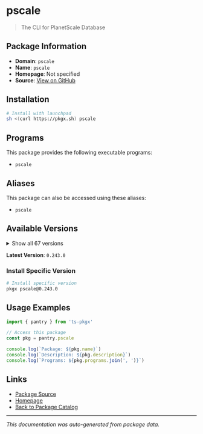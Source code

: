 # pscale

> The CLI for PlanetScale Database

## Package Information

- **Domain**: `pscale`
- **Name**: `pscale`
- **Homepage**: Not specified
- **Source**: [View on GitHub](https://github.com/pkgxdev/pantry/tree/main/projects/planetscale.com/package.yml)

## Installation

```bash
# Install with launchpad
sh <(curl https://pkgx.sh) pscale
```

## Programs

This package provides the following executable programs:

- `pscale`

## Aliases

This package can also be accessed using these aliases:

- `pscale`

## Available Versions

<details>
<summary>Show all 67 versions</summary>

- `0.243.0`, `0.242.0`, `0.241.0`, `0.240.0`, `0.239.0`
- `0.238.0`, `0.237.0`, `0.236.0`, `0.235.0`, `0.234.0`
- `0.233.0`, `0.230.0`, `0.229.0`, `0.228.0`, `0.227.0`
- `0.226.0`, `0.225.0`, `0.224.0`, `0.223.0`, `0.222.0`
- `0.221.0`, `0.220.0`, `0.219.0`, `0.218.0`, `0.217.0`
- `0.216.0`, `0.215.0`, `0.214.0`, `0.213.0`, `0.212.0`
- `0.211.0`, `0.210.0`, `0.209.0`, `0.208.0`, `0.207.0`
- `0.206.0`, `0.205.0`, `0.204.0`, `0.197.0`, `0.196.0`
- `0.195.0`, `0.194.0`, `0.193.0`, `0.192.0`, `0.191.0`
- `0.190.0`, `0.189.0`, `0.188.0`, `0.187.0`, `0.186.0`
- `0.185.0`, `0.183.0`, `0.182.0`, `0.181.0`, `0.178.0`
- `0.177.0`, `0.176.0`, `0.175.0`, `0.174.0`, `0.172.0`
- `0.171.0`, `0.169.0`, `0.168.0`, `0.165.0`, `0.163.0`
- `0.162.0`, `0.161.0`

</details>

**Latest Version**: `0.243.0`

### Install Specific Version

```bash
# Install specific version
pkgx pscale@0.243.0
```

## Usage Examples

```typescript
import { pantry } from 'ts-pkgx'

// Access this package
const pkg = pantry.pscale

console.log(`Package: ${pkg.name}`)
console.log(`Description: ${pkg.description}`)
console.log(`Programs: ${pkg.programs.join(', ')}`)
```

## Links

- [Package Source](https://github.com/pkgxdev/pantry/tree/main/projects/planetscale.com/package.yml)
- [Homepage](#)
- [Back to Package Catalog](../package-catalog.md)

---

*This documentation was auto-generated from package data.*
